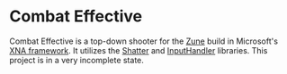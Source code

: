 # Combat Effective
Combat Effective is a top-down shooter for the [Zune](https://en.wikipedia.org/wiki/Zune) build in Microsoft's [XNA framework](https://en.wikipedia.org/wiki/Microsoft_XNA). It utilizes the [Shatter](https://github.com/Extron/XNAZuneGames/tree/master/Shatter) and [InputHandler](https://github.com/Extron/XNAZuneGames/tree/master/InputHandler) libraries. This project is in a very incomplete state.